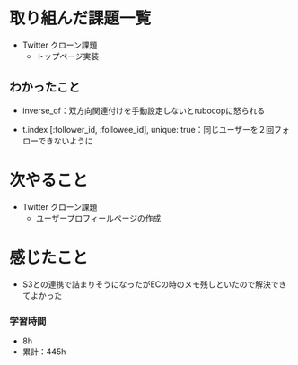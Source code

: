 # 取り組んだ課題一覧

- Twitter クローン課題 
    - トップページ実装

## わかったこと

- inverse_of：双方向関連付けを手動設定しないとrubocopに怒られる

- t.index [:follower_id, :followee_id], unique: true：同じユーザーを２回フォローできないように


# 次やること

- Twitter クローン課題 
    - ユーザープロフィールページの作成


# 感じたこと

- S3との連携で詰まりそうになったがECの時のメモ残しといたので解決できてよかった

### 学習時間

- 8h
- 累計：445h
